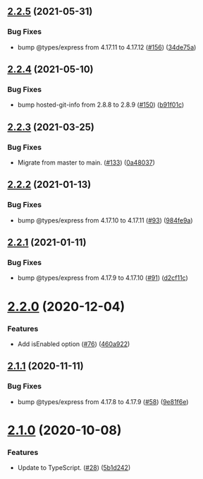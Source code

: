 ## [2.2.5](https://github.com/thenativeweb/forcedomain/compare/2.2.4...2.2.5) (2021-05-31)


### Bug Fixes

* bump @types/express from 4.17.11 to 4.17.12 ([#156](https://github.com/thenativeweb/forcedomain/issues/156)) ([34de75a](https://github.com/thenativeweb/forcedomain/commit/34de75a557c967fea0914cb4ade1a9309a409d74))

## [2.2.4](https://github.com/thenativeweb/forcedomain/compare/2.2.3...2.2.4) (2021-05-10)


### Bug Fixes

* bump hosted-git-info from 2.8.8 to 2.8.9 ([#150](https://github.com/thenativeweb/forcedomain/issues/150)) ([b91f01c](https://github.com/thenativeweb/forcedomain/commit/b91f01c2485def56fe684a382af35c48802b1b9b))

## [2.2.3](https://github.com/thenativeweb/forcedomain/compare/2.2.2...2.2.3) (2021-03-25)


### Bug Fixes

* Migrate from master to main. ([#133](https://github.com/thenativeweb/forcedomain/issues/133)) ([0a48037](https://github.com/thenativeweb/forcedomain/commit/0a4803771b8caeb4ae6c333e5b88179b25a96239))

## [2.2.2](https://github.com/thenativeweb/forcedomain/compare/2.2.1...2.2.2) (2021-01-13)


### Bug Fixes

* bump @types/express from 4.17.10 to 4.17.11 ([#93](https://github.com/thenativeweb/forcedomain/issues/93)) ([984fe9a](https://github.com/thenativeweb/forcedomain/commit/984fe9add2cc1aeb85ec19e2e0564a423190db5d))

## [2.2.1](https://github.com/thenativeweb/forcedomain/compare/2.2.0...2.2.1) (2021-01-11)


### Bug Fixes

* bump @types/express from 4.17.9 to 4.17.10 ([#91](https://github.com/thenativeweb/forcedomain/issues/91)) ([d2cf11c](https://github.com/thenativeweb/forcedomain/commit/d2cf11c8d56f3abbf1737094b1e25c70d9f45104))

# [2.2.0](https://github.com/thenativeweb/forcedomain/compare/2.1.1...2.2.0) (2020-12-04)


### Features

* Add isEnabled option ([#76](https://github.com/thenativeweb/forcedomain/issues/76)) ([460a922](https://github.com/thenativeweb/forcedomain/commit/460a922010437aadfeb7b659710751f79675bd2f))

## [2.1.1](https://github.com/thenativeweb/forcedomain/compare/2.1.0...2.1.1) (2020-11-11)


### Bug Fixes

* bump @types/express from 4.17.8 to 4.17.9 ([#58](https://github.com/thenativeweb/forcedomain/issues/58)) ([9e81f6e](https://github.com/thenativeweb/forcedomain/commit/9e81f6e8a33105f14ed8d4afa7607bc0eb0dd038))

# [2.1.0](https://github.com/thenativeweb/forcedomain/compare/v2.0.1...2.1.0) (2020-10-08)


### Features

* Update to TypeScript. ([#28](https://github.com/thenativeweb/forcedomain/issues/28)) ([5b1d242](https://github.com/thenativeweb/forcedomain/commit/5b1d242ba5a993d97d889a0193bbd6530c4b1ade))
